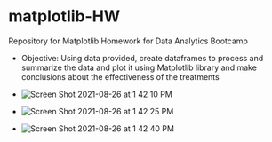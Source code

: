 # matplotlib-HW

Repository for Matplotlib Homework for Data Analytics Bootcamp

* Objective: Using data provided, create dataframes to process and summarize the data and plot it using Matplotlib library and make conclusions about the effectiveness of the treatments
* ![Screen Shot 2021-08-26 at 1 42 10 PM](https://user-images.githubusercontent.com/80008461/131033332-7de13e1f-4cd4-4f0a-838b-a436d65c4b1d.png)

* ![Screen Shot 2021-08-26 at 1 42 25 PM](https://user-images.githubusercontent.com/80008461/131033349-f650fc14-dc94-4a9d-8184-79b680e07217.png)

* ![Screen Shot 2021-08-26 at 1 42 40 PM](https://user-images.githubusercontent.com/80008461/131033367-c2d7eaba-107c-4b40-9b9e-cda895ba10d9.png)

